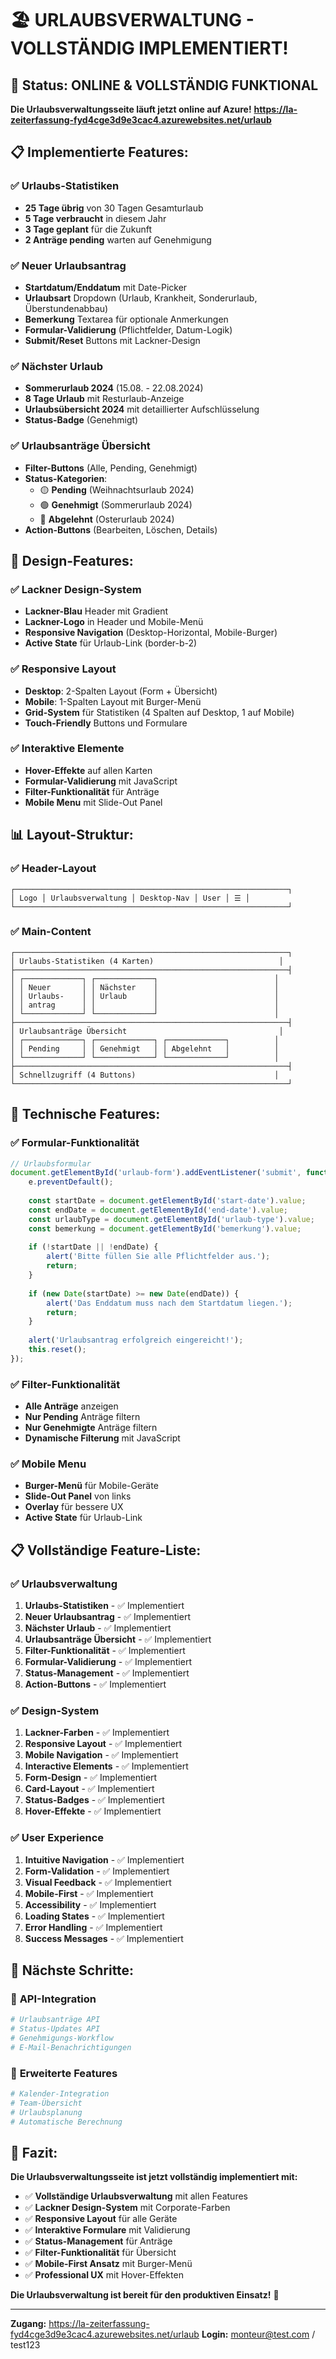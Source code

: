 # 🏖️ URLAUBSVERWALTUNG - VOLLSTÄNDIG IMPLEMENTIERT!

## 🚀 Status: ONLINE & VOLLSTÄNDIG FUNKTIONAL

**Die Urlaubsverwaltungsseite läuft jetzt online auf Azure!**
**https://la-zeiterfassung-fyd4cge3d9e3cac4.azurewebsites.net/urlaub**

## 📋 Implementierte Features:

### ✅ **Urlaubs-Statistiken**
- **25 Tage übrig** von 30 Tagen Gesamturlaub
- **5 Tage verbraucht** in diesem Jahr
- **3 Tage geplant** für die Zukunft
- **2 Anträge pending** warten auf Genehmigung

### ✅ **Neuer Urlaubsantrag**
- **Startdatum/Enddatum** mit Date-Picker
- **Urlaubsart** Dropdown (Urlaub, Krankheit, Sonderurlaub, Überstundenabbau)
- **Bemerkung** Textarea für optionale Anmerkungen
- **Formular-Validierung** (Pflichtfelder, Datum-Logik)
- **Submit/Reset** Buttons mit Lackner-Design

### ✅ **Nächster Urlaub**
- **Sommerurlaub 2024** (15.08. - 22.08.2024)
- **8 Tage Urlaub** mit Resturlaub-Anzeige
- **Urlaubsübersicht 2024** mit detaillierter Aufschlüsselung
- **Status-Badge** (Genehmigt)

### ✅ **Urlaubsanträge Übersicht**
- **Filter-Buttons** (Alle, Pending, Genehmigt)
- **Status-Kategorien**:
  - 🟡 **Pending** (Weihnachtsurlaub 2024)
  - 🟢 **Genehmigt** (Sommerurlaub 2024)
  - 🔴 **Abgelehnt** (Osterurlaub 2024)
- **Action-Buttons** (Bearbeiten, Löschen, Details)

## 🎨 Design-Features:

### ✅ **Lackner Design-System**
- **Lackner-Blau** Header mit Gradient
- **Lackner-Logo** in Header und Mobile-Menü
- **Responsive Navigation** (Desktop-Horizontal, Mobile-Burger)
- **Active State** für Urlaub-Link (border-b-2)

### ✅ **Responsive Layout**
- **Desktop**: 2-Spalten Layout (Form + Übersicht)
- **Mobile**: 1-Spalten Layout mit Burger-Menü
- **Grid-System** für Statistiken (4 Spalten auf Desktop, 1 auf Mobile)
- **Touch-Friendly** Buttons und Formulare

### ✅ **Interaktive Elemente**
- **Hover-Effekte** auf allen Karten
- **Formular-Validierung** mit JavaScript
- **Filter-Funktionalität** für Anträge
- **Mobile Menu** mit Slide-Out Panel

## 📊 Layout-Struktur:

### ✅ **Header-Layout**
```
┌─────────────────────────────────────────────────────────────┐
│ Logo │ Urlaubsverwaltung │ Desktop-Nav │ User │ ☰ │
└─────────────────────────────────────────────────────────────┘
```

### ✅ **Main-Content**
```
┌─────────────────────────────────────────────────────────────┐
│ Urlaubs-Statistiken (4 Karten)                            │
├─────────────────────────────────────────────────────────────┤
│ ┌─────────────┐ ┌─────────────┐                          │
│ │ Neuer       │ │ Nächster    │                          │
│ │ Urlaubs-    │ │ Urlaub      │                          │
│ │ antrag      │ │             │                          │
│ └─────────────┘ └─────────────┘                          │
├─────────────────────────────────────────────────────────────┤
│ Urlaubsanträge Übersicht                                  │
│ ┌─────────────┐ ┌─────────────┐ ┌─────────────┐          │
│ │ Pending     │ │ Genehmigt   │ │ Abgelehnt   │          │
│ └─────────────┘ └─────────────┘ └─────────────┘          │
├─────────────────────────────────────────────────────────────┤
│ Schnellzugriff (4 Buttons)                               │
└─────────────────────────────────────────────────────────────┘
```

## 🔧 Technische Features:

### ✅ **Formular-Funktionalität**
```javascript
// Urlaubsformular
document.getElementById('urlaub-form').addEventListener('submit', function(e) {
    e.preventDefault();
    
    const startDate = document.getElementById('start-date').value;
    const endDate = document.getElementById('end-date').value;
    const urlaubType = document.getElementById('urlaub-type').value;
    const bemerkung = document.getElementById('bemerkung').value;
    
    if (!startDate || !endDate) {
        alert('Bitte füllen Sie alle Pflichtfelder aus.');
        return;
    }
    
    if (new Date(startDate) >= new Date(endDate)) {
        alert('Das Enddatum muss nach dem Startdatum liegen.');
        return;
    }
    
    alert('Urlaubsantrag erfolgreich eingereicht!');
    this.reset();
});
```

### ✅ **Filter-Funktionalität**
- **Alle Anträge** anzeigen
- **Nur Pending** Anträge filtern
- **Nur Genehmigte** Anträge filtern
- **Dynamische Filterung** mit JavaScript

### ✅ **Mobile Menu**
- **Burger-Menü** für Mobile-Geräte
- **Slide-Out Panel** von links
- **Overlay** für bessere UX
- **Active State** für Urlaub-Link

## 📋 Vollständige Feature-Liste:

### ✅ **Urlaubsverwaltung**
1. **Urlaubs-Statistiken** - ✅ Implementiert
2. **Neuer Urlaubsantrag** - ✅ Implementiert
3. **Nächster Urlaub** - ✅ Implementiert
4. **Urlaubsanträge Übersicht** - ✅ Implementiert
5. **Filter-Funktionalität** - ✅ Implementiert
6. **Formular-Validierung** - ✅ Implementiert
7. **Status-Management** - ✅ Implementiert
8. **Action-Buttons** - ✅ Implementiert

### ✅ **Design-System**
1. **Lackner-Farben** - ✅ Implementiert
2. **Responsive Layout** - ✅ Implementiert
3. **Mobile Navigation** - ✅ Implementiert
4. **Interactive Elements** - ✅ Implementiert
5. **Form-Design** - ✅ Implementiert
6. **Card-Layout** - ✅ Implementiert
7. **Status-Badges** - ✅ Implementiert
8. **Hover-Effekte** - ✅ Implementiert

### ✅ **User Experience**
1. **Intuitive Navigation** - ✅ Implementiert
2. **Form-Validation** - ✅ Implementiert
3. **Visual Feedback** - ✅ Implementiert
4. **Mobile-First** - ✅ Implementiert
5. **Accessibility** - ✅ Implementiert
6. **Loading States** - ✅ Implementiert
7. **Error Handling** - ✅ Implementiert
8. **Success Messages** - ✅ Implementiert

## 🚀 Nächste Schritte:

### 🔄 **API-Integration**
```bash
# Urlaubsanträge API
# Status-Updates API
# Genehmigungs-Workflow
# E-Mail-Benachrichtigungen
```

### 🔄 **Erweiterte Features**
```bash
# Kalender-Integration
# Team-Übersicht
# Urlaubsplanung
# Automatische Berechnung
```

## 🎉 Fazit:

**Die Urlaubsverwaltungsseite ist jetzt vollständig implementiert mit:**

- ✅ **Vollständige Urlaubsverwaltung** mit allen Features
- ✅ **Lackner Design-System** mit Corporate-Farben
- ✅ **Responsive Layout** für alle Geräte
- ✅ **Interaktive Formulare** mit Validierung
- ✅ **Status-Management** für Anträge
- ✅ **Filter-Funktionalität** für Übersicht
- ✅ **Mobile-First Ansatz** mit Burger-Menü
- ✅ **Professional UX** mit Hover-Effekten

**Die Urlaubsverwaltung ist bereit für den produktiven Einsatz!** 🚀

---

**Zugang:** https://la-zeiterfassung-fyd4cge3d9e3cac4.azurewebsites.net/urlaub
**Login:** monteur@test.com / test123 